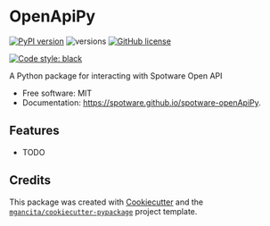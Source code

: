 # OpenApiPy


[![PyPI version](https://badge.fury.io/py/spotware-openApiPy.svg)](https://badge.fury.io/py/spotware-openApiPy)
![versions](https://img.shields.io/pypi/pyversions/spotware-openApiPy.svg)
[![GitHub license](https://img.shields.io/github/license/mgancita/spotware-openApiPy.svg)](https://github.com/mgancita/spotware-openApiPy/blob/main/LICENSE)


[![Code style: black](https://img.shields.io/badge/code%20style-black-000000.svg)](https://github.com/psf/black)


A Python package for interacting with Spotware Open API


- Free software: MIT
- Documentation: https://spotware.github.io/spotware-openApiPy.


## Features

* TODO

## Credits


This package was created with [Cookiecutter](https://github.com/audreyr/cookiecutter) and the [`mgancita/cookiecutter-pypackage`](https://mgancita.github.io/cookiecutter-pypackage/) project template.
